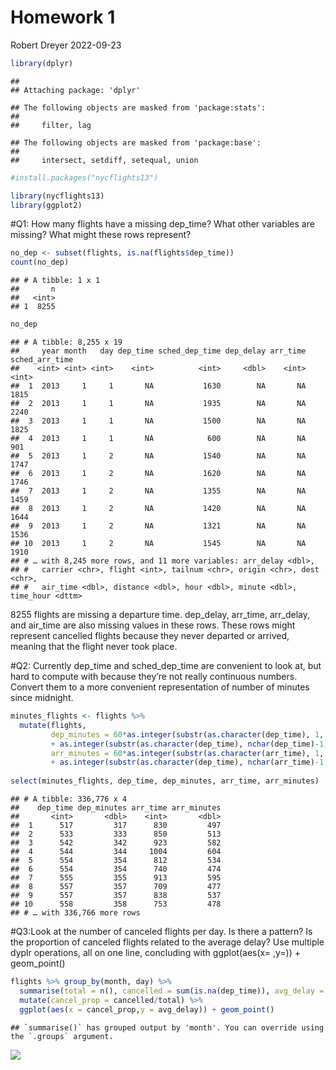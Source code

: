 Homework 1
================
Robert Dreyer
2022-09-23

``` r
library(dplyr)
```

    ## 
    ## Attaching package: 'dplyr'

    ## The following objects are masked from 'package:stats':
    ## 
    ##     filter, lag

    ## The following objects are masked from 'package:base':
    ## 
    ##     intersect, setdiff, setequal, union

``` r
#install.packages("nycflights13")
```

``` r
library(nycflights13)
library(ggplot2)
```

\#Q1: How many flights have a missing dep_time? What other variables are
missing? What might these rows represent?

``` r
no_dep <- subset(flights, is.na(flights$dep_time))
count(no_dep)
```

    ## # A tibble: 1 x 1
    ##       n
    ##   <int>
    ## 1  8255

``` r
no_dep
```

    ## # A tibble: 8,255 x 19
    ##     year month   day dep_time sched_dep_time dep_delay arr_time sched_arr_time
    ##    <int> <int> <int>    <int>          <int>     <dbl>    <int>          <int>
    ##  1  2013     1     1       NA           1630        NA       NA           1815
    ##  2  2013     1     1       NA           1935        NA       NA           2240
    ##  3  2013     1     1       NA           1500        NA       NA           1825
    ##  4  2013     1     1       NA            600        NA       NA            901
    ##  5  2013     1     2       NA           1540        NA       NA           1747
    ##  6  2013     1     2       NA           1620        NA       NA           1746
    ##  7  2013     1     2       NA           1355        NA       NA           1459
    ##  8  2013     1     2       NA           1420        NA       NA           1644
    ##  9  2013     1     2       NA           1321        NA       NA           1536
    ## 10  2013     1     2       NA           1545        NA       NA           1910
    ## # … with 8,245 more rows, and 11 more variables: arr_delay <dbl>,
    ## #   carrier <chr>, flight <int>, tailnum <chr>, origin <chr>, dest <chr>,
    ## #   air_time <dbl>, distance <dbl>, hour <dbl>, minute <dbl>, time_hour <dttm>

8255 flights are missing a departure time. dep_delay, arr_time,
arr_delay, and air_time are also missing values in these rows. These
rows might represent cancelled flights because they never departed or
arrived, meaning that the flight never took place.

\#Q2: Currently dep_time and sched_dep_time are convenient to look at,
but hard to compute with because they’re not really continuous numbers.
Convert them to a more convenient representation of number of minutes
since midnight.

``` r
minutes_flights <- flights %>% 
  mutate(flights, 
         dep_minutes = 60*as.integer(substr(as.character(dep_time), 1, nchar(dep_time)-2)) 
         + as.integer(substr(as.character(dep_time), nchar(dep_time)-1, nchar(dep_time))),
         arr_minutes = 60*as.integer(substr(as.character(arr_time), 1, nchar(arr_time)-2)) 
         + as.integer(substr(as.character(dep_time), nchar(arr_time)-1, nchar(arr_time))))
         
select(minutes_flights, dep_time, dep_minutes, arr_time, arr_minutes)
```

    ## # A tibble: 336,776 x 4
    ##    dep_time dep_minutes arr_time arr_minutes
    ##       <int>       <dbl>    <int>       <dbl>
    ##  1      517         317      830         497
    ##  2      533         333      850         513
    ##  3      542         342      923         582
    ##  4      544         344     1004         604
    ##  5      554         354      812         534
    ##  6      554         354      740         474
    ##  7      555         355      913         595
    ##  8      557         357      709         477
    ##  9      557         357      838         537
    ## 10      558         358      753         478
    ## # … with 336,766 more rows

\#Q3:Look at the number of canceled flights per day. Is there a pattern?
Is the proportion of canceled flights related to the average delay? Use
multiple dyplr operations, all on one line, concluding with
ggplot(aes(x= ,y=)) + geom_point()

``` r
flights %>% group_by(month, day) %>%
  summarise(total = n(), cancelled = sum(is.na(dep_time)), avg_delay = mean(dep_delay, na.rm = TRUE)) %>%
  mutate(cancel_prop = cancelled/total) %>%
  ggplot(aes(x = cancel_prop,y = avg_delay)) + geom_point()
```

    ## `summarise()` has grouped output by 'month'. You can override using the `.groups` argument.

![](Homework1Code_files/figure-gfm/unnamed-chunk-5-1.png)<!-- -->
